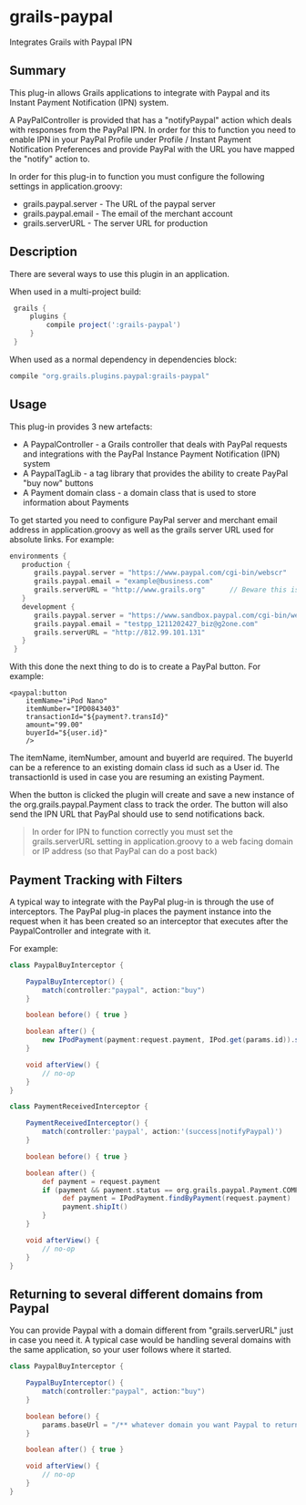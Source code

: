 # grails-paypal
Integrates Grails with Paypal IPN

Summary
-------
This plug-in allows Grails applications to integrate with Paypal and its Instant Payment Notification (IPN) system.

A PayPalController is provided that has a "notifyPaypal" action which deals with responses from the PayPal IPN. In order for this to function you need to enable IPN in your PayPal Profile under Profile / Instant Payment Notification Preferences and provide PayPal with the URL you have mapped the "notify" action to.

In order for this plug-in to function you must configure the following settings in application.groovy:

* grails.paypal.server - The URL of the paypal server
* grails.paypal.email - The email of the merchant account
* grails.serverURL - The server URL for production

Description
-----------
There are several ways to use this plugin in an application.

When used in a multi-project build:
```groovy
 grails {
     plugins {
         compile project(':grails-paypal')
     }
 }
```
 
When used as a normal dependency in dependencies block:
```groovy
compile "org.grails.plugins.paypal:grails-paypal"
```

Usage
-----
This plug-in provides 3 new artefacts:
 
* A PaypalController - a Grails controller that deals with PayPal requests and integrations with the PayPal Instance Payment Notification (IPN) system
* A PaypalTagLib - a tag library that provides the ability to create PayPal "buy now" buttons
* A Payment domain class - a domain class that is used to store information about Payments
 
To get started you need to configure PayPal server and merchant email address in application.groovy as well as the grails server URL used for absolute links. For example:

```groovy
environments { 
   production {
      grails.paypal.server = "https://www.paypal.com/cgi-bin/webscr"
      grails.paypal.email = "example@business.com"
      grails.serverURL = "http://www.grails.org"	  // Beware this is an application-wide setting	
   }
   development {
      grails.paypal.server = "https://www.sandbox.paypal.com/cgi-bin/webscr"
      grails.paypal.email = "testpp_1211202427_biz@g2one.com"
      grails.serverURL = "http://812.99.101.131"				
   }
 }
 ```

With this done the next thing to do is to create a PayPal button. For example:
```gsp
<paypal:button 
 	itemName="iPod Nano"
 	itemNumber="IPD0843403"
 	transactionId="${payment?.transId}"
 	amount="99.00"
 	buyerId="${user.id}"
 	/>
```
The itemName, itemNumber, amount and buyerId are required. The buyerId can be a reference to an existing domain class 
id such as a User id. The transactionId is used in case you are resuming an existing Payment.

When the button is clicked the plugin will create and save a new instance of the org.grails.paypal.Payment class to 
track the order. The button will also send the IPN URL that PayPal should use to send notifications back.

> In order for IPN to function correctly you must set the grails.serverURL setting in application.groovy to a web facing 
> domain or IP address (so that PayPal can do a post back)
 
Payment Tracking with Filters
-----------------------------
A typical way to integrate with the PayPal plug-in is through the use of interceptors. The PayPal plug-in places the payment instance into the request when it has been created so an interceptor that executes after the PaypalController and integrate with it.

For example:
```groovy
class PaypalBuyInterceptor {

    PaypalBuyInterceptor() {
        match(controller:"paypal", action:"buy")
    }

    boolean before() { true }

    boolean after() {
        new IPodPayment(payment:request.payment, IPod.get(params.id)).save()
    }

    void afterView() {
        // no-op
    }
}

class PaymentReceivedInterceptor {

    PaymentReceivedInterceptor() {
        match(controller:'paypal', action:'(success|notifyPaypal)')
    }

    boolean before() { true }

    boolean after() {
        def payment = request.payment
        if (payment && payment.status == org.grails.paypal.Payment.COMPLETE) {
             def payment = IPodPayment.findByPayment(request.payment)
             payment.shipIt()
        }
    }

    void afterView() {
        // no-op
    }
}
```
Returning to several different domains from Paypal
--------------------------------------------------
You can provide Paypal with a domain different from "grails.serverURL" just in case you need it. A typical case would be handling several domains with the same application, so your user follows where it started.
```groovy
class PaypalBuyInterceptor {

    PaypalBuyInterceptor() {
        match(controller:"paypal", action:"buy")
    }

    boolean before() {
        params.baseUrl = "/** whatever domain you want Paypal to return once the payment is done *//"
    }

    boolean after() { true }

    void afterView() {
        // no-op
    }
}
```
